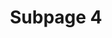 ---
layout: default
type: subpage
title: "Subpage 4"
assignment: "Assignment 1"
sortorder: 1.4
deck: "This is the deck content for this page."
brightspace: "https://brightspace.algonquincollege.com/d2l/home"
formsum: formative
---